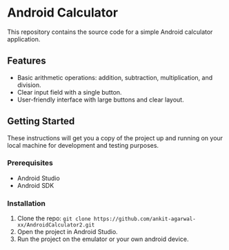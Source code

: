 # Android Calculator

This repository contains the source code for a simple Android calculator application. 

## Features

- Basic arithmetic operations: addition, subtraction, multiplication, and division.
- Clear input field with a single button.
- User-friendly interface with large buttons and clear layout.

## Getting Started

These instructions will get you a copy of the project up and running on your local machine for development and testing purposes.

### Prerequisites

- Android Studio
- Android SDK

### Installation

1. Clone the repo: `git clone https://github.com/ankit-agarwal-xx/AndroidCalculator2.git`
2. Open the project in Android Studio.
3. Run the project on the emulator or your own android device.
